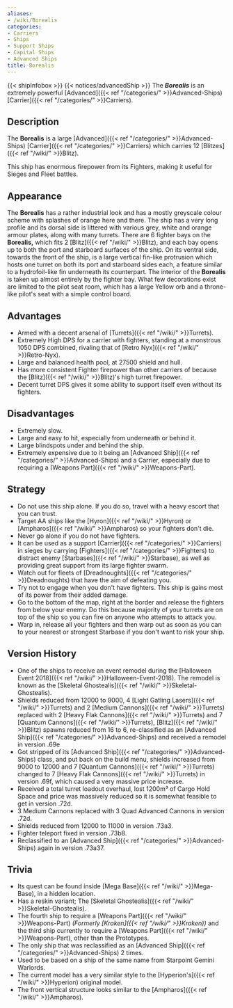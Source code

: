 ```yaml
---
aliases:
- /wiki/Borealis
categories:
- Carriers
- Ships
- Support Ships
- Capital Ships
- Advanced Ships
title: Borealis
---
```


{{< shipInfobox >}} {{< notices/advancedShip >}} The **_Borealis_** is an extremely powerful [Advanced]({{< ref "/categories/" >}}Advanced-Ships) [Carrier]({{< ref "/categories/" >}}Carriers).

## Description

The **Borealis** is a large [Advanced]({{< ref "/categories/" >}}Advanced-Ships) [Carrier]({{< ref "/categories/" >}}Carriers) which carries 12 [Blitzes]({{< ref "/wiki/" >}}Blitz).

This ship has enormous firepower from its Fighters, making it useful for Sieges and Fleet battles.

## Appearance

The **Borealis** has a rather industrial look and has a mostly greyscale colour scheme with splashes of orange here and there. The ship has a very long profile and its dorsal side is littered with various grey, white and orange armour plates, along with many turrets. There are 6 fighter bays on the **Borealis,** which fits 2 [Blitz]({{< ref "/wiki/" >}}Blitz), and each bay opens up to both the port and starboard surfaces of the ship. On its ventral side, towards the front of the ship, is a large vertical fin-like protrusion which hosts one turret on both its port and starboard sides each, a feature similar to a hydrofoil-like fin underneath its counterpart. The interior of the **Borealis** is taken up almost entirely by the fighter bay. What few decorations exist are limited to the pilot seat room, which has a large Yellow orb and a throne-like pilot's seat with a simple control board.

## Advantages

- Armed with a decent arsenal of [Turrets]({{< ref "/wiki/" >}}Turrets).
- Extremely High DPS for a carrier with fighters, standing at a monstrous 1050 DPS combined, rivaling that of [Retro Nyx]({{< ref "/wiki/" >}}Retro-Nyx).
- Large and balanced health pool, at 27500 shield and hull.
- Has more consistent Fighter firepower than other carriers of because the [Blitz]({{< ref "/wiki/" >}}Blitz)'s high turret firepower.
- Decent turret DPS gives it some ability to support itself even without its fighters.

## Disadvantages

- Extremely slow.
- Large and easy to hit, especially from underneath or behind it.
- Large blindspots under and behind the ship.
- Extremely expensive due to it being an [Advanced Ship]({{< ref "/categories/" >}}Advanced-Ships) and a Carrier, especially due to requiring a [Weapons Part]({{< ref "/wiki/" >}}Weapons-Part).

## Strategy

- Do not use this ship alone. If you do so, travel with a heavy escort that you can trust.
- Target AA ships like the [Hyron]({{< ref "/wiki/" >}}Hyron) or [Ampharos]({{< ref "/wiki/" >}}Ampharos) so your fighters don't die.
- Never go alone if you do not have fighters.
- It can be used as a support [Carrier]({{< ref "/categories/" >}}Carriers) in sieges by carrying [Fighters]({{< ref "/categories/" >}}Fighters) to distract enemy [Starbases]({{< ref "/wiki/" >}}Starbase), as well as providing great support from its large fighter swarm.
- Watch out for fleets of [Dreadnoughts]({{< ref "/categories/" >}}Dreadnoughts) that have the aim of defeating you.
- Try not to engage when you don't have fighters. This ship is gains most of its power from their added damage.
- Go to the bottom of the map, right at the border and release the fighters from below your enemy. Do this because majority of your turrets are on top of the ship so you can fire on anyone who attempts to attack you.
- Warp in, release all your fighters and then warp out as soon as you can to your nearest or strongest Starbase if you don't want to risk your ship.

## Version History 

- One of the ships to receive an event remodel during the [Halloween Event 2018]({{< ref "/wiki/" >}}Halloween-Event-2018). The remodel is known as the [Skeletal Ghostealis]({{< ref "/wiki/" >}}Skeletal-Ghostealis).
- Shields reduced from 12000 to 9000, 4 [Light Gatling Lasers]({{< ref "/wiki/" >}}Turrets) and 2 [Medium Cannons]({{< ref "/wiki/" >}}Turrets) replaced with 2 [Heavy Flak Cannons]({{< ref "/wiki/" >}}Turrets) and 7 [Quantum Cannons]({{< ref "/wiki/" >}}Turrets), [Blitz]({{< ref "/wiki/" >}}Blitz) spawns reduced from 16 to 6, re-classified as an [Advanced Ship]({{< ref "/categories/" >}}Advanced-Ships) and received a remodel in version .69e
- Got stripped of its [Advanced Ship]({{< ref "/categories/" >}}Advanced-Ships) class, and put back on the build menu, shields increased from 9000 to 12000 and 7 [Quantum Cannons]({{< ref "/wiki/" >}}Turrets) changed to 7 [Heavy Flak Cannons]({{< ref "/wiki/" >}}Turrets) in version .69f, which caused a very massive price increase.
- Received a total turret loadout overhaul, lost 1200m³ of Cargo Hold Space and price was massively reduced so it is somewhat feasible to get in version .72d.
- 3 Medium Cannons replaced with 3 Quad Advanced Cannons in version .72d.
- Shields reduced from 12000 to 11000 in version .73a3.
- Fighter teleport fixed in version .73b8.
- Reclassified to an [Advanced Ship]({{< ref "/categories/" >}}Advanced-Ships) again in version .73a37.

## Trivia

- Its quest can be found inside [Mega Base]({{< ref "/wiki/" >}}Mega-Base), in a hidden location.
- Has a reskin variant; The [Skeletal Ghostealis]({{< ref "/wiki/" >}}Skeletal-Ghostealis).
- The fourth ship to require a [Weapons Part]({{< ref "/wiki/" >}}Weapons-Part) _(Formerly [Kraken]({{< ref "/wiki/" >}}Kraken))_ and the third ship currently to require a [Weapons Part]({{< ref "/wiki/" >}}Weapons-Part), other than the Prototypes.
- The only ship that was reclassified as an [Advanced Ship]({{< ref "/categories/" >}}Advanced-Ships) 2 times.
- Used to be based on a ship of the same name from Starpoint Gemini Warlords.
- The current model has a very similar style to the [Hyperion's]({{< ref "/wiki/" >}}Hyperion) original model.
- The front vertical structure looks similar to the [Ampharos]({{< ref "/wiki/" >}}Ampharos).